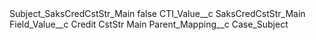 <?xml version="1.0" encoding="UTF-8"?>
<CustomMetadata xmlns="http://soap.sforce.com/2006/04/metadata" xmlns:xsi="http://www.w3.org/2001/XMLSchema-instance" xmlns:xsd="http://www.w3.org/2001/XMLSchema">
    <label>Subject_SaksCredCstStr_Main</label>
    <protected>false</protected>
    <values>
        <field>CTI_Value__c</field>
        <value xsi:type="xsd:string">SaksCredCstStr_Main</value>
    </values>
    <values>
        <field>Field_Value__c</field>
        <value xsi:type="xsd:string">Credit CstStr Main</value>
    </values>
    <values>
        <field>Parent_Mapping__c</field>
        <value xsi:type="xsd:string">Case_Subject</value>
    </values>
</CustomMetadata>
